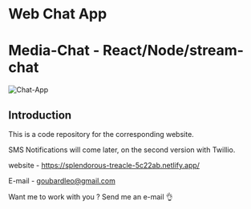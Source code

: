 # Web Chat App

# Media-Chat - React/Node/stream-chat
![Chat-App](https://zupimages.net/up/22/26/1yn8.png)

## Introduction
This is a code repository for the corresponding website.

SMS Notifications will come later, on the second version with Twillio.

website - https://splendorous-treacle-5c22ab.netlify.app/

E-mail - goubardleo@gmail.com

Want me to work with you ? Send me an e-mail 👌
